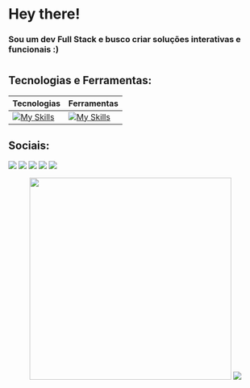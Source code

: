 # Hey there!

### Sou um dev Full Stack e busco criar soluções interativas e funcionais :)

#

## Tecnologias e Ferramentas:

<div align="center">
  
| Tecnologias | Ferramentas |
| ----------- | ----------- |
| [![My Skills](https://skillicons.dev/icons?i=js,ts,java,nodejs,html,css,mysql,mongodb,postgres,react,angular,vite&perline=5)](https://skillicons.dev) | [![My Skills](https://skillicons.dev/icons?i=github,git,figma,vscode,codepen&perline=5)](https://skillicons.dev)

</div>

## Sociais:
<a href="https://linkedin.com/in/pedroo-andre" target="_blank"><img src="https://img.shields.io/badge/-LinkedIn-%231A1A1F?style=for-the-badge&logo=linkedin&logoColor=0af"></a>
<a href="https://codepen.io/pedroo-andre/pens/popular" target="_blank"><img src="https://img.shields.io/badge/CodePen-1A1A1F?style=for-the-badge&logo=codepen&logoColor=0af"></a>
<a href="https://dribbble.com/pedroo_andre" target="_blank"><img src="https://img.shields.io/badge/-Dribbble-%231A1A1F?style=for-the-badge&logo=dribbble&logoColor=0af"></a>
<a href="https://www.figma.com/@pedrooandre" target="_blank"><img src="https://img.shields.io/badge/Figma-1A1A1F?style=for-the-badge&logo=figma&logoColor=0af"></a>
<a href="https://www.instagram.com/pedro.stuff" target="_blank"><img src="https://img.shields.io/badge/-Instagram-%231A1A1F?style=for-the-badge&logo=instagram&logoColor=0af"></a>

<div align="center">
  <img width=400 src="https://github-readme-stats.vercel.app/api?username=Pedro-Andre&show_icons=true&bg_color=40,00000030,00aacc&title_color=fff&text_color=eee&hide_border=true&border_radius=15&include_all_commits=true&text_bold=false"/>
  <img src="https://github-readme-stats.vercel.app/api/top-langs/?username=Pedro-Andre&layout=donut&langs_count=10&bg_color=35,00aacc,11111100&title_color=fff&text_color=eee&text_bold=true&hide_border=true&border_radius=15&hide=RenderScript&"/>
</div>


